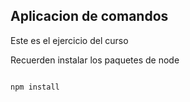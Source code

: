 ## Aplicacion de comandos

Este es el ejercicio del curso

Recuerden instalar los paquetes de node

```

npm install
```